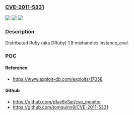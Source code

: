 ### [CVE-2011-5331](https://cve.mitre.org/cgi-bin/cvename.cgi?name=CVE-2011-5331)
![](https://img.shields.io/static/v1?label=Product&message=n%2Fa&color=blue)
![](https://img.shields.io/static/v1?label=Version&message=n%2Fa&color=blue)
![](https://img.shields.io/static/v1?label=Vulnerability&message=n%2Fa&color=brighgreen)

### Description

Distributed Ruby (aka DRuby) 1.8 mishandles instance_eval.

### POC

#### Reference
- https://www.exploit-db.com/exploits/17058

#### Github
- https://github.com/p1ay8y3ar/cve_monitor
- https://github.com/tomquinn8/CVE-2011-5331

